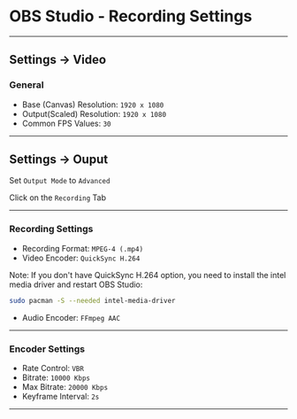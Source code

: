 # OBS Studio - Recording Settings
_______________________________________________________________________________
## Settings -> Video

### General

- Base (Canvas) Resolution: `1920 x 1080`
- Output(Scaled) Resolution: `1920 x 1080`
- Common FPS Values: `30`
_______________________________________________________________________________
## Settings -> Ouput

Set `Output Mode` to `Advanced`

Click on the `Recording` Tab
_______________________________________________________________________________
### Recording Settings

- Recording Format: `MPEG-4 (.mp4)`
- Video Encoder: `QuickSync H.264` 

Note: If you don't have QuickSync H.264 option, you need to install the 
intel media driver and restart OBS Studio:

```sh
sudo pacman -S --needed intel-media-driver
```

- Audio Encoder: `FFmpeg AAC`
_______________________________________________________________________________
### Encoder Settings

- Rate Control: `VBR`
- Bitrate: `10000 Kbps`
- Max Bitrate: `20000 Kbps`
- Keyframe Interval: `2s`
_______________________________________________________________________________
